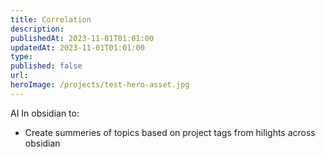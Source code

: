 ```yaml
---
title: Correlation
description: 
publishedAt: 2023-11-01T01:01:00
updatedAt: 2023-11-01T01:01:00
type: 
published: false
url: 
heroImage: /projects/test-hero-asset.jpg
---
```


AI In obsidian to:
- Create summeries of topics based on project tags from hilights across obsidian